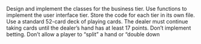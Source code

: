 Design and implement the classes for the business tier.
Use functions to implement the user interface tier.
Store the code for each tier in its own file.
Use a standard 52-card deck of playing cards.
The dealer must continue taking cards until the dealer’s hand has at least 17 points.
Don’t implement betting.
Don’t allow a player to “split” a hand or “double down
